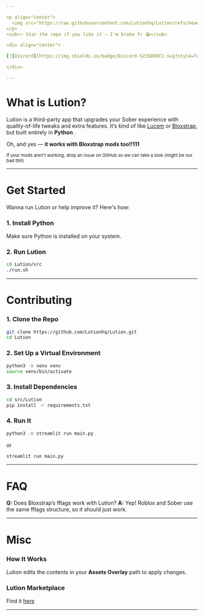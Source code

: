 ```yaml
---

<p align="center">
  <img src="https://raw.githubusercontent.com/Lutionhq/Lution/refs/heads/latest/src/Lution/files/lutiontext.svg" width="420">
</p>
<sub>⭐ Star the repo if you like it — I'm broke fr 😭</sub>

<div align="center">

[![Discord](https://img.shields.io/badge/Discord-%235865F2.svg?style=for-the-badge\&logo=discord\&logoColor=white)](https://discord.gg/BXT7FYjTBa)

</div>

---
```


# What is Lution?

Lution is a third-party app that upgrades your Sober experience with quality-of-life tweaks and extra features. It’s kind of like [Lucem](https://github.com/xTrayambak/lucem) or [Bloxstrap](https://github.com/bloxstraplabs/bloxstrap), but built entirely in **Python** .

Oh, and yes — **it works with Bloxstrap mods too!!111**

<sub>If your mods aren't working, drop an issue on GitHub so we can take a look (might be our bad tbh)</sub>

---

# Get Started

Wanna run Lution or help improve it? Here's how:

### 1. Install Python

Make sure Python is installed on your system.

### 2. Run Lution

```bash
cd Lution/src
./run.sh
```

---

# Contributing

### 1. Clone the Repo

```bash
git clone https://github.com/Lutionhq/Lution.git
cd Lution
```

### 2. Set Up a Virtual Environment

```bash
python3 -m venv venv
source venv/bin/activate
```

### 3. Install Dependencies

```bash
cd src/Lution
pip install -r requirements.txt
```

### 4. Run It

```bash
python3 -m streamlit run main.py
```

or

```bash
streamlit run main.py
```

---

# FAQ

**Q:** Does Bloxstrap’s fflags work with Lution?
**A:** Yep! Roblox and Sober use the same fflags structure, so it should just work.

---

# Misc

### How It Works

Lution edits the contents in your **Assets Overlay** path to apply changes.

### Lution Marketplace

Find it [here](https://github.com/triisdang/Lution-Marketplace)

---
